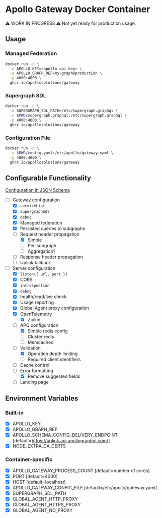 # Apollo Gateway Docker Container

⚠️ WORK IN PROGRESS ⚠️ Not yet ready for production usage.

## Usage

### Managed Federation

```sh
docker run -d \
  -e APOLLO_KEY=<apollo api key> \
  -e APOLLO_GRAPH_REF=my-graph@production \
  -p 4000:4000 \
  ghcr.io/apollosolutions/gateway
```

### Supergraph SDL

```sh
docker run -d \
  -e SUPERGRAPH_SDL_PATH=/etc/supergraph.graphql \
  -v $PWD/supergraph.graphql:/etc/supergraph.graphql \
  -p 4000:4000 \
  ghcr.io/apollosolutions/gateway
```

### Configuration File

```sh
docker run -d \
  -v $PWD/config.yaml:/etc/apollo/gateway.yaml \
  -p 4000:4000 \
  ghcr.io/apollosolutions/gateway
```

## Configurable Functionality

[Configuration in JSON Schema](https://github.com/apollosolutions/gateway-container/blob/main/src/config.schema.json)

- [ ] Gateway configuration
  - [x] `serviceList`
  - [x] `supergraphSdl`
  - [x] `debug`
  - [x] Managed federation
  - [x] Persisted queries to subgraphs
  - [ ] Request header propagation
    - [x] Simple
    - [ ] Per-subgraph
    - [ ] Aggregation?
  - [ ] Response header propagation
  - [ ] Uplink fallback
- [ ] Server configuration
  - [x] `listen({ url, port })`
  - [x] CORS
  - [x] `introspection`
  - [x] `debug`
  - [x] health/read/live check
  - [x] Usage reporting
  - [x] Global Agent proxy configuration
  - [x] OpenTelemetry
    - [x] Zipkin
  - [ ] APQ configuration
    - [x] Simple redis config
    - [ ] Cluster redis
    - [ ] Memcached
  - [ ] Validation
    - [x] Operation depth limiting
    - [ ] Required client identifiers
  - [ ] Cache control
  - [ ] Error formatting
    - [x] Remove suggested fields
  - [ ] Landing page

## Environment Variables

### Built-in

- [x] APOLLO_KEY
- [x] APOLLO_GRAPH_REF
- [x] APOLLO_SCHEMA_CONFIG_DELIVERY_ENDPOINT [default=https://uplink.api.apollographql.com/]
- [x] NODE_EXTRA_CA_CERTS

### Container-specific

- [x] APOLLO_GATEWAY_PROCESS_COUNT [default=number of cores]
- [x] PORT [default=4000]
- [x] HOST [default=localhost]
- [x] APOLLO_GATEWAY_CONFIG_FILE [default=/etc/apollo/gateway.yaml]
- [x] SUPERGRAPH_SDL_PATH
- [x] GLOBAL_AGENT_HTTP_PROXY
- [x] GLOBAL_AGENT_HTTPS_PROXY
- [x] GLOBAL_AGENT_NO_PROXY
